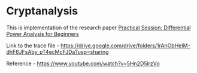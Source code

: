 # Cryptanalysis

This is implementation of the research paper [Practical Session: Differential Power Analysis for Beginners](https://www.researchgate.net/publication/312386755_Practical_Session_Differential_Power_Analysis_for_Beginners)

Link to the trace file - https://drive.google.com/drive/folders/1rAnObHeIM-dhF6JFsAby_pT4ecMcFJDa?usp=sharing

Reference - https://www.youtube.com/watch?v=5Hn2D5lrzVo
